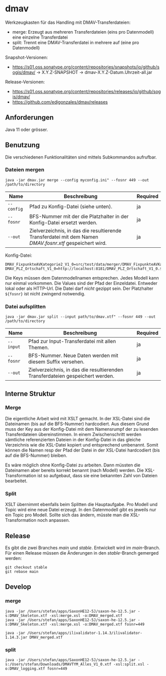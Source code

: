 # dmav

Werkzeugkasten für das Handling mit DMAV-Transferdateien:

- merge: Erzeugt aus mehreren Transferdateien (eins pro Datenmodell) eine einzelne Transferdatei
- split: Trennt eine DMAV-Transferdatei in mehrere auf (eine pro Datenmodell)

Snapshot-Versionen: 
- https://s01.oss.sonatype.org/content/repositories/snapshots/io/github/sogis/dmav/ -> X.Y.Z-SNAPSHOT -> dmav-X.Y.Z-Datum.Uhrzeit-all.jar

Release-Versionen: 
- https://s01.oss.sonatype.org/content/repositories/releases/io/github/sogis/dmav/ 
- https://github.com/edigonzales/dmav/releases

## Anforderungen

Java 11 oder grösser.

## Benutzung

Die verschiedenen Funktionalitäten sind mittels Subkommandos aufrufbar. 

### Dateien mergen

```
java -jar dmav.jar merge --config myconfig.ini" --fosnr 449 --out /path/to/directory
```

| Name | Beschreibung | Required |
|-----|-----|-----|
| `--config` | Pfad zu Konfig-Datei (siehe unten). | ja |
| `--fosnr` | BFS-Nummer mit der die Platzhalter in der Konfig-Datei ersetzt werden. | ja |
| `--out` | Zielverzeichnis, in das die resultierende Transferdatei mit dem Namen _DMAV.fosnr.xtf_ gespeichert wird. | ja |

Konfig-Datei:
```
DMAV_FixpunkteAVKategorie2_V1_0=src/test/data/merger/DMAV_FixpunkteAVKategorie2_V1_0.${fosnr}.xtf
DMAV_PLZ_Ortschaft_V1_0=http://localhost:8181/DMAV_PLZ_Ortschaft_V1_0.${fosnr}.xtf
```

Die Keys müssen dem Datenmodellnamen entsprechen. Jedes Modell kann nur einmal vorkommen. Die Values sind der Pfad der Einzeldatei. Entweder lokal oder als HTTP-Url. Die Datei darf _nicht_ gezippt sein. Der Platzhalter `${fosnr}` ist nicht zwingend notwendig.

### Datei aufsplitten

```
java -jar dmav.jar split --input path/to/dmav.xtf" --fosnr 449 --out /path/to/directory
```

| Name | Beschreibung | Required |
|-----|-----|-----|
| `--input` | Pfad zur Input-Transferdatei mit allen Themen. | ja |
| `--fosnr` | BFS-Nummer. Neue Daten werden mit diesem Suffix versehen. | ja |
| `--out` | Zielverzeichnis, in das die resultierenden Transferdateien gespeichert werden. | ja |

## Interne Struktur

### Merge
Die eigentliche Arbeit wird mit XSLT gemacht. In der XSL-Datei sind die Dateinamen (bis auf die BFS-Nummer) hardcodiert. Aus diesem Grund muss der Key aus der Konfig-Datei mit dem Namensrumpf der zu lesenden Transferdateien übereinstimmen. In einem Zwischenschritt werden sämtliche referenzierten Dateien in der Konfig-Datei in das gleiche Verzeichnis wie die XSL-Datei kopiert und entsprechend umbenannt. Somit können die Namen resp der Pfad der Datei in der XSL-Datei hardcodiert (bis auf die BFS-Nummer) bleiben.

Es wäre möglich ohne Konfig-Datei zu arbeiten. Dann müssten die Dateinamen aber bereits korrekt benannt (nach Modell) werden. Die XSL-Transformation ist so aufgebaut, dass sie eine bekannten Zahl von Dateien bearbeitet.

### Split
XSLT übernimmt ebenfalls beim Splitten die Hauptaufgabe. Pro Modell und Topic wird eine neue Datei erzeugt. In den Datenmodell gibt es jeweils nur ein Topic pro Modell. Sollte sich das ändern, müsste man die XSL-Transformation noch anpassen.

## Release

Es gibt die zwei Branches _main_ und _stable_. Entwickelt wird im _main_-Branch. Für einen Release müssen die Änderungen in den _stable_-Branch gemerged werden:

```
git checkout stable
git rebase main
```

## Develop

### merge
```
java -jar /Users/stefan/apps/SaxonHE12-5J/saxon-he-12.5.jar -s:DMAV_Skeleton.xtf -xsl:merge.xsl -o:DMAV_merged.xtf
java -jar /Users/stefan/apps/SaxonHE12-5J/saxon-he-12.5.jar -s:DMAV_Skeleton.xtf -xsl:merge.xsl -o:DMAV_merged.xtf fosnr=449
```

```
java -jar /Users/stefan/apps/ilivalidator-1.14.3/ilivalidator-1.14.3.jar DMAV_merged.xtf
```

### split
```
java -jar /Users/stefan/apps/SaxonHE12-5J/saxon-he-12.5.jar -s:/Users/stefan/Downloads/DMAVTYM_Alles_V1_0.xtf -xsl:split.xsl -o:DMAV_logging.xtf fosnr=449
```


